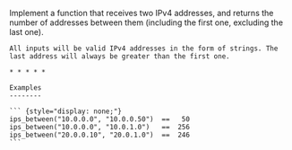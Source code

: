 Implement a function that receives two IPv4 addresses, and returns
the number of addresses between them (including the first one,
excluding the last one).

    All inputs will be valid IPv4 addresses in the form of strings. The
    last address will always be greater than the first one.

    * * * * *

    Examples
    --------

    ``` {style="display: none;"}
    ips_between("10.0.0.0", "10.0.0.50")  ==   50 
    ips_between("10.0.0.0", "10.0.1.0")   ==  256 
    ips_between("20.0.0.10", "20.0.1.0")  ==  246
    ```